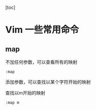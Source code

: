 [toc]

# Vim 一些常用命令

## map

不加任何参数，可以查看所有的映射

```
:map
```

添加参数，可以查找以某个字符开始的映射

查找以m开始的映射

```
:map m
```



